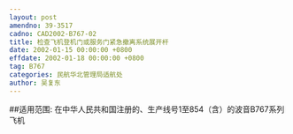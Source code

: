 ```yaml
---
layout: post
amendno: 39-3517
cadno: CAD2002-B767-02
title: 检查飞机登机门或服务门紧急撤离系统展开杆
date: 2002-01-15 00:00:00 +0800
effdate: 2002-01-18 00:00:00 +0800
tag: B767
categories: 民航华北管理局适航处
author: 吴复东
---
```


##适用范围:
在中华人民共和国注册的、生产线号1至854（含）的波音B767系列飞机

